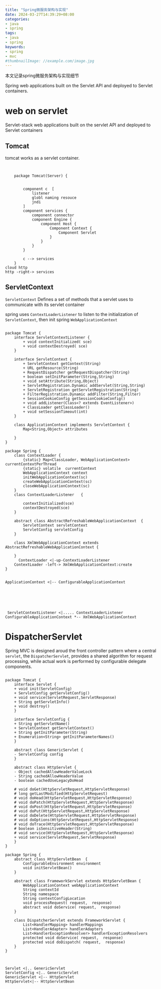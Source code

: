 ```yaml
---
title: "Spring微服务架构与实现"
date: 2024-03-27T14:39:29+08:00
categories:
- java
- spring
tags:
- java
- spring
keywords:
- spring
- mvc
#thumbnailImage: //example.com/image.jpg
---
```

本文记录spring微服务架构与实现细节
<!--more-->
Spring web applications built on the Servlet API and deployed to Servlet containers.



# web on servlet
Servlet-stack web applications built on the servlet API and deployed to Servlet containers

## Tomcat
tomcat works as a servlet container.

```plantuml


    package Tomcat(Server) {
    
        
        component c  [ 
            listener
            globl naming resouce
            jndi
        ] 
        component services {
            component connector
            component Engine {
                component Host {
                    Component Context {
                        Component Servlet
                    }
                }
            }
        }
        
        c --> services
    }
cloud http
http -right-> services
```

## ServletContext

`ServletContext` Defines a set of methods that a servlet uses to communicate with its servlet container

spring uses `ContextLoaderListener` to listen to the initialization of `ServletContext`, then init spring `WebApplicationContext`

```plantuml

package Tomcat {
    interface ServletContextListener {
        + void contextInitialized( sce)
        + void contextDestroyed( sce)
    }

    interface ServletContext {
        + ServletContext getContext(String)
        + URL getResource(String)
        + RequestDispatcher getRequestDispatcher(String)
        + boolean setInitParameter(String,String)
        + void setAttribute(String,Object)
        + ServletRegistration.Dynamic addServlet(String,String)
        + ServletRegistration getServletRegistration(String)
        + FilterRegistration.Dynamic addFilter(String,Filter)
        + SessionCookieConfig getSessionCookieConfig()
        + void addListener(Class<? extends EventListener>)
        + ClassLoader getClassLoader()
        + void setSessionTimeout(int)
    }

    class ApplicationContext implements ServletContext {
        Map<String,Object> attributes

    }
}

package Spring {
    class ContextLoader {
        {static} Map<ClassLoader, WebApplicationContext> currentContextPerThread
        {static} volatile  currentContext
        WebApplicationContext context
        initWebApplicationContext(sc)
        createWebApplicationContext(sc)
        closeWebApplicationContext(sc)
    }
    class ContextLoaderListener   {
        
        contextInitialized(sce)
        contextDestroyed(sce)
    }

    abstract class AbstractRefreshableWebApplicationContext  {
        ServletContext servletContext
        ServletConfig servletConfig
    }

    class XmlWebApplicationContext extends AbstractRefreshableWebApplicationContext {

    }
      ContextLoader <|-up-ContextLoaderListener
    ContextLoader -left-> XmlWebApplicationContext:create
}


ApplicationContext <|-- ConfigurableApplicationContext 


    



 ServletContextListener <|..... ContextLoaderListener
ConfigurableApplicationContext *-- XmlWebApplicationContext

```

# DispatcherServlet

Spring MVC is designed aroud the front controller pattern where a central `servlet`, the `DispatcherServlet`, provides a shared algorithm for request processing, while actual work is performed by configurable delegate components.


```plantuml

package Tomcat {
    interface Servlet {
    + void init(ServletConfig)
    + ServletConfig getServletConfig()
    + void service(ServletRequest,ServletResponse)
    + String getServletInfo()
    + void destroy()
    }

    interface ServletConfig {
    + String getServletName()
    + ServletContext getServletContext()
    + String getInitParameter(String)
    + Enumeration<String> getInitParameterNames()
    }

    abstract class GenericServlet {
    - ServletConfig config
    }

    abstract class HttpServlet {
    - Object cachedAllowHeaderValueLock
    - String cachedAllowHeaderValue
    - boolean cachedUseLegacyDoHead

    # void doGet(HttpServletRequest,HttpServletResponse)
    # long getLastModified(HttpServletRequest)
    # void doHead(HttpServletRequest,HttpServletResponse)
    # void doPatch(HttpServletRequest,HttpServletResponse)
    # void doPost(HttpServletRequest,HttpServletResponse)
    # void doPut(HttpServletRequest,HttpServletResponse)
    # void doDelete(HttpServletRequest,HttpServletResponse)
    # void doOptions(HttpServletRequest,HttpServletResponse)
    # void doTrace(HttpServletRequest,HttpServletResponse)
    # boolean isSensitiveHeader(String)
    # void service(HttpServletRequest,HttpServletResponse)
    + void service(ServletRequest,ServletResponse)
    }
}

package Spring {
    abstract class HttpServletBean  {
        ConfigurableEnvironment environment
        void initServletBean()
    }

    abstract class FrameworkServlet extends HttpServletBean {
        WebApplicationContext webApplicationContext
        String contextId
        String namespace
        String contextConfigLocation
        void processRequest( request,  response)
        abstract void doService( request,  response)
    }

    class DispatcherServlet extends FrameworkServlet {
        List<HandlerMapping> handlerMappings
        List<HandlerAdapter> handlerAdapters
        List<HandlerExceptionResolver> handlerExceptionResolvers
        protected void doService( request,  response) 
        protected void doDispatch( request,  response)
    }
}



Servlet <|.. GenericServlet
ServletConfig <|.. GenericServlet
GenericServlet <|-- HttpServlet
HttpServlet<|-- HttpServletBean
```




